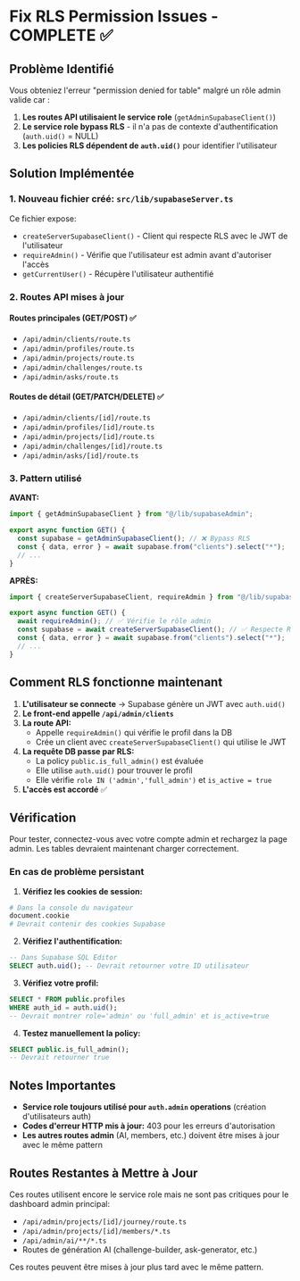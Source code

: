 # Fix RLS Permission Issues - COMPLETE ✅

## Problème Identifié

Vous obteniez l'erreur "permission denied for table" malgré un rôle admin valide car :

1. **Les routes API utilisaient le service role** (`getAdminSupabaseClient()`)
2. **Le service role bypass RLS** - il n'a pas de contexte d'authentification (`auth.uid()` = NULL)
3. **Les policies RLS dépendent de `auth.uid()`** pour identifier l'utilisateur

## Solution Implémentée

### 1. Nouveau fichier créé: `src/lib/supabaseServer.ts`

Ce fichier expose:
- `createServerSupabaseClient()` - Client qui respecte RLS avec le JWT de l'utilisateur
- `requireAdmin()` - Vérifie que l'utilisateur est admin avant d'autoriser l'accès
- `getCurrentUser()` - Récupère l'utilisateur authentifié

### 2. Routes API mises à jour

#### Routes principales (GET/POST) ✅
- `/api/admin/clients/route.ts`
- `/api/admin/profiles/route.ts`
- `/api/admin/projects/route.ts`
- `/api/admin/challenges/route.ts`
- `/api/admin/asks/route.ts`

#### Routes de détail (GET/PATCH/DELETE) ✅
- `/api/admin/clients/[id]/route.ts`
- `/api/admin/profiles/[id]/route.ts`
- `/api/admin/projects/[id]/route.ts`
- `/api/admin/challenges/[id]/route.ts`
- `/api/admin/asks/[id]/route.ts`

### 3. Pattern utilisé

**AVANT:**
```typescript
import { getAdminSupabaseClient } from "@/lib/supabaseAdmin";

export async function GET() {
  const supabase = getAdminSupabaseClient(); // ❌ Bypass RLS
  const { data, error } = await supabase.from("clients").select("*");
  // ...
}
```

**APRÈS:**
```typescript
import { createServerSupabaseClient, requireAdmin } from "@/lib/supabaseServer";

export async function GET() {
  await requireAdmin(); // ✅ Vérifie le rôle admin
  const supabase = await createServerSupabaseClient(); // ✅ Respecte RLS
  const { data, error } = await supabase.from("clients").select("*");
  // ...
}
```

## Comment RLS fonctionne maintenant

1. **L'utilisateur se connecte** → Supabase génère un JWT avec `auth.uid()`
2. **Le front-end appelle `/api/admin/clients`**
3. **La route API:**
   - Appelle `requireAdmin()` qui vérifie le profil dans la DB
   - Crée un client avec `createServerSupabaseClient()` qui utilise le JWT
4. **La requête DB passe par RLS:**
   - La policy `public.is_full_admin()` est évaluée
   - Elle utilise `auth.uid()` pour trouver le profil
   - Elle vérifie `role IN ('admin','full_admin')` et `is_active = true`
5. **L'accès est accordé** ✅

## Vérification

Pour tester, connectez-vous avec votre compte admin et rechargez la page admin.
Les tables devraient maintenant charger correctement.

### En cas de problème persistant

1. **Vérifiez les cookies de session:**
```bash
# Dans la console du navigateur
document.cookie
# Devrait contenir des cookies Supabase
```

2. **Vérifiez l'authentification:**
```sql
-- Dans Supabase SQL Editor
SELECT auth.uid(); -- Devrait retourner votre ID utilisateur
```

3. **Vérifiez votre profil:**
```sql
SELECT * FROM public.profiles 
WHERE auth_id = auth.uid();
-- Devrait montrer role='admin' ou 'full_admin' et is_active=true
```

4. **Testez manuellement la policy:**
```sql
SELECT public.is_full_admin();
-- Devrait retourner true
```

## Notes Importantes

- **Service role toujours utilisé pour `auth.admin` operations** (création d'utilisateurs auth)
- **Codes d'erreur HTTP mis à jour:** 403 pour les erreurs d'autorisation
- **Les autres routes admin** (AI, members, etc.) doivent être mises à jour avec le même pattern

## Routes Restantes à Mettre à Jour

Ces routes utilisent encore le service role mais ne sont pas critiques pour le dashboard admin principal:
- `/api/admin/projects/[id]/journey/route.ts`
- `/api/admin/projects/[id]/members/*.ts`
- `/api/admin/ai/**/*.ts`
- Routes de génération AI (challenge-builder, ask-generator, etc.)

Ces routes peuvent être mises à jour plus tard avec le même pattern.

